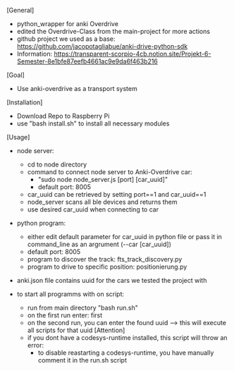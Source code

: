 [General]
- python_wrapper for anki Overdrive
- edited the Overdrive-Class from the main-project for more actions
- github project we used as a base: https://github.com/jacopotagliabue/anki-drive-python-sdk
- Information: https://transparent-scorpio-4cb.notion.site/Projekt-6-Semester-8e1bfe87eefb4661ac9e9da6f463b216

[Goal]
- Use anki-overdrive as a transport system

[Installation]
- Download Repo to Raspberry Pi
- use "bash install.sh" to install all necessary modules

[Usage]
- node server:
    - cd to node directory
    - command to connect node server to Anki-Overdrive car:
        -   "sudo node node_server.js [port] [car_uuid]"
        -   default port: 8005
    - car_uuid can be retrieved by setting port==1 and car_uuid==1
    - node_server scans all ble devices and returns them
    - use desired car_uuid when connecting to car

- python program:
    - either edit default parameter for car_uuid in python file or pass it in command_line as an argrument (--car [car_uuid])
    - default port: 8005
    - program to discover the track: fts_track_discovery.py
    - program to drive to specific position: positionierung.py
- anki.json file contains uuid for the cars we tested the project with

- to start all programms with on script: 
    - run from main directory "bash run.sh"
    - on the first run enter: first
    - on the second run, you can enter the found uuid
        --> this will execute all scripts for that uuid
    [Attention]
    - if you dont have a codesys-runtime installed, this script will throw an error:
        - to disable reastarting a codesys-runtime, you have manually comment it in the run.sh script

